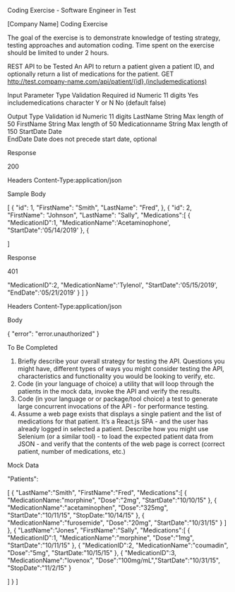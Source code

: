 Coding Exercise - Software Engineer in Test

[Company Name] Coding Exercise

The goal of the exercise is to demonstrate knowledge of testing strategy, testing approaches and automation coding. Time spent on the exercise should be limited to under 2 hours.


REST API to be Tested
An API to return a patient given a patient ID, and optionally return a list of medications for the patient. GET http://test.company-name.com/api/patient/{id},(includemedications)

Input Parameter	Type	Validation	Required
id	Numeric	11 digits	Yes
includemedications	character	Y or N	No (default false)

Output	Type	Validation
id	Numeric	11 digits
LastName	String	Max length of 50
FirstName	String	Max length of 50
Medicationname	String	Max length of 150
StartDate	Date	
EndDate	Date	does not precede start date, optional

Response

200

Headers
Content-Type:application/json

Sample Body
 
[
{
"id": 1,
"FirstName": "Smith", "LastName": "Fred",
},
{
"id": 2,
"FirstName": "Johnson", "LastName": "Sally", "Medications":[
{
"MedicationID":1, "MedicationName":'Acetaminophone', "StartDate":'05/14/2019'
},
{
 










]



Response

401
 
"MedicationID":2, "MedicationName":'Tylenol', "StartDate":'05/15/2019', "EndDate":'05/21/2019'
}
]
}
 

Headers
Content-Type:application/json

Body



{
"error": "error.unauthorized"
}




To Be Completed

1.  Briefly describe your overall strategy for testing the API. Questions you might have, different types of ways you might consider testing the
API, characteristics and functionality you would be looking to verify, etc.
2.  Code (in your language of choice) a utility that will loop through the patients in the mock data, invoke the API and verify the results.
3. Code (in your language or or package/tool choice) a test to generate large concurrent invocations of the API - for performance testing.
4. Assume a web page exists that displays a single patient and the list of medications for that patient. It’s a React.js SPA - and the user has already logged in selected a patient. Describe how you might use Selenium (or a similar tool) - to load the expected patient data from JSON - and verify that the contents of the web page is correct (correct patient, number of medications, etc.)
 
Mock Data



"Patients":

[
{
"LastName":"Smith", "FirstName":"Fred", "Medications":[
{
"MedicationName:"morphine", "Dose":"2mg", "StartDate":"10/10/15"
},
{
"MedicationName":"acetaminophen", "Dose":"325mg", "StartDate":"10/11/15", "StopDate:"10/14/15"
},
{
"MedicationName":"furosemide", "Dose":"20mg", "StartDate":"10/31/15"
}
]
},
{
"LastName":"Jones", "FirstName":"Sally", "Medications":[
{
"MedicationID":1, "MedicationName":"morphine", "Dose":"1mg", "StartDate":"10/11/15"
},
{
"MedicationID":2, "MedicationName":"coumadin", "Dose":"5mg", "StartDate:"10/15/15"
},
{
"MedicationID":3, "MedicationName":"lovenox", "Dose":"100mg/mL","StartDate":"10/31/15", "StopDate":"11/2/15"
}
 
]
}
]
